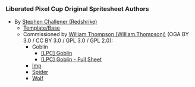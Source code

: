 ### Liberated Pixel Cup Original Spritesheet Authors

- By [Stephen Challener (Redshrike)](https://opengameart.org/user/47)
  - [Template/Base](http://lpc.opengameart.org/static/lpc-style-guide/assets.html#characters-and-base)
  - Commissioned by [William Thompson (William.Thompsonj)](https://opengameart.org/user/7593) (OGA BY 3.0 / CC BY 3.0 / GPL 3.0 / GPL 2.0):
    - Goblin
      - [[LPC] Goblin](https://opengameart.org/node/25466)
      - [[LPC] Goblin - Full Sheet](https://opengameart.org/node/49430)
    - [Imp](https://opengameart.org/node/20926)
    - [Spider](https://opengameart.org/node/21036)
    - [Wolf](https://opengameart.org/node/20830)

